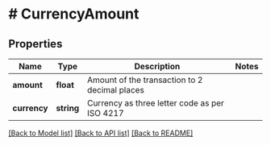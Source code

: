 # # CurrencyAmount

## Properties

Name | Type | Description | Notes
------------ | ------------- | ------------- | -------------
**amount** | **float** | Amount of the transaction to 2 decimal places |
**currency** | **string** | Currency as three letter code as per ISO 4217 |

[[Back to Model list]](../../README.md#models) [[Back to API list]](../../README.md#endpoints) [[Back to README]](../../README.md)
